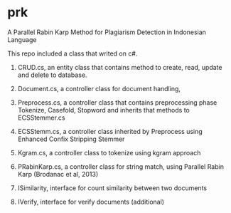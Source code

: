 prk
===

A Parallel Rabin Karp Method for Plagiarism Detection in Indonesian Language

This repo included a class that writed on c#.

1. CRUD.cs, an entity class that contains method to create, read, update and delete to database.

2. Document.cs, a controller class for document handling,

3. Preprocess.cs, a controller class that contains preprocessing phase Tokenize, Casefold, Stopword and inherits
that methods to ECSStemmer.cs

4. ECSStemm.cs, a controller class inherited by Preprocess using Enhanced Confix Stripping Stemmer

5. Kgram.cs, a controller class to tokenize using kgram approach

6. PRabinKarp.cs, a controller class for string match, using Parallel Rabin Karp (Brodanac et al, 2013)

7. ISimilarity, interface for count similarity between two documents

8. IVerify, interface for verify documents (additional)

